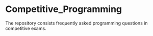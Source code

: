 # Competitive_Programming
The repository consists frequently asked programming questions in competitive exams.
